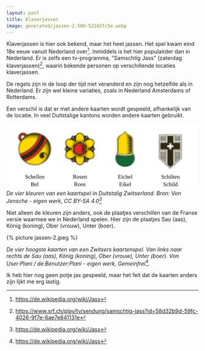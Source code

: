 ```yaml
---
layout: post
title: Klaverjassen
image: generated/jassen-2-500-52242fc5e.webp
---
```


Klaverjassen is hier ook bekend, maar het heet jassen. Het spel kwam eind 18e eeuw vanuit Nederland over[^1]. Inmiddels is het hier populairder dan in Nederland. Er is zelfs een tv-programma, "Samschtig Jass" (zaterdag klaverjassen)[^2], waarin bekende personen op verschillende locaties klaverjassen.

De regels zijn in de loop der tijd niet veranderd en zijn nog hetzelfde als in Nederland. Er zijn wel kleine variaties, zoals in Nederland Amsterdams of Rotterdams.

Een verschil is dat er met andere kaarten wordt gespeeld, afhankelijk van de locatie. In veel Duitstalige kantons worden andere kaarten gebruikt.

![](assets/jassen-1.svg)
_De vier kleuren van een kaartspel in Duitstalig Zwitserland. Bron: Von Jensche - eigen werk, CC BY-SA 4.0[^1]_

Niet alleen de kleuren zijn anders, ook de plaatjes verschillen van de Franse versie waarmee we in Nederland spelen. Hier zijn de plaatjes Sau (aas), König (koning), Ober (vrouw), Unter (boer).

{% picture jassen-2.jpeg %}

_De vier hoogste kaarten van een Zwitsers kaartenspel. Van links naar rechts de Sau (aas), König (koning), Ober (vrouw), Unter (boer). Von User:Plani / de:Benutzer:Plani - eigen werk, Gemeinfrei[^1]._

Ik heb hier nog geen potje jas gespeeld, maar het feit dat de kaarten anders zijn lijkt me erg lastig.

[^1]: <https://de.wikipedia.org/wiki/Jass>
[^2]: <https://www.srf.ch/play/tv/sendung/samschtig-jass?id=58d32b9d-59fc-4026-9f7e-6ae7e841131e>
